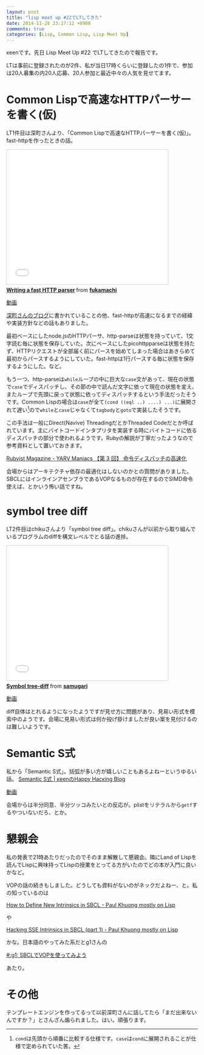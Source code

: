 ```yaml
---
layout: post
title: "lisp meet up #22でLTしてきた"
date: 2014-11-28 23:17:12 +0900
comments: true
categories: [Lisp, Common Lisp, Lisp Meet Up]
---
```

κeenです。先日 Lisp Meet Up #22 でLTしてきたので報告です。
<!-- more -->

LTは事前に登録されたのが2件、私が当日17時くらいに登録したの1件で、参加は20人募集の内20人応募、20人参加と最近中々の人気を見せてます。

# Common Lispで高速なHTTPパーサーを書く(仮)
LT1件目は深町さんより、「Common Lispで高速なHTTPパーサーを書く(仮)」。fast-httpを作ったときの話。

<iframe src="//www.slideshare.net/slideshow/embed_code/42153462" width="425" height="355" frameborder="0" marginwidth="0" marginheight="0" scrolling="no" style="border:1px solid #CCC; border-width:1px; margin-bottom:5px; max-width: 100%;" allowfullscreen> </iframe> <div style="margin-bottom:5px"> <strong> <a href="//www.slideshare.net/fukamachi/writing-a-fast-http-parser" title="Writing a fast HTTP parser" target="_blank">Writing a fast HTTP parser</a> </strong> from <strong><a href="//www.slideshare.net/fukamachi" target="_blank">fukamachi</a></strong> </div>

[動画](https://docs.google.com/file/d/0B_H0_8eqWuVARnhncWZpRFdUOWM/preview)

[深町さんのブログ](http://blog.8arrow.org/entries/2014/10/23)に書かれていることの他、fast-httpが高速になるまでの経緯や実装方針などの話もありました。

最初ベースにしたnode.jsのHTTPパーサ、http-parseは状態を持っていて、1文字読む毎に状態を保存していた。次にベースにしたpicohttpparseは状態を持たず、HTTPリクエストが全部届く前にパースを始めてしまった場合はあきらめて最初からパースするようにしていた。fast-httpは1行パースする毎に状態を保存するようにした。など。

もう一つ、http-parseは`while`ループの中に巨大な`case`文があって、現在の状態で`case`でディスパッチし、その節の中で読んだ文字に依って現在の状態を変え、またループで先頭に戻って状態に依ってディスパッチするという手法だったそうです。Common Lispの場合は`case`が全て`(cond ((eql ..) ....) ...)`に展開されて遅い[^1]ので`while`と`case`じゃなくて`tagbody`と`goto`で実装したそうです。

[^1]: `cond`は先頭から順番に比較する仕様です。`case`は`cond`に展開されることが仕様で定められていた筈。

この手法は一般にDirect(Navive) ThreadingだとかThreaded Codeだとか呼ばれています。主にバイトコードインタプリタを実装する時にバイトコードに依るディスパッチの部分で使われるようです。Rubyの解説が丁寧だったようなので参考資料として置いておきます。

[Rubyist Magazine - YARV Maniacs 【第 3 回】 命令ディスパッチの高速化](http://magazine.rubyist.net/?0008-YarvManiacs)


会場からはアーキテクチャ依存の最適化はしないのかとの質問がありました。SBCLにはインラインアセンブラであるVOPなるものが存在するのでSIMD命令使えば、とかいう怖い話ですね。

# symbol tree diff
LT2件目はchikuさんより「symbol tree diff」。chikuさんが以前から取り組んでいるプログラムのdiffを構文レベルでとる話の進捗。

<iframe src="//www.slideshare.net/slideshow/embed_code/42160384" width="425" height="355" frameborder="0" marginwidth="0" marginheight="0" scrolling="no" style="border:1px solid #CCC; border-width:1px; margin-bottom:5px; max-width: 100%;" allowfullscreen> </iframe> <div style="margin-bottom:5px"> <strong> <a href="//www.slideshare.net/samugari/symbol-treediff" title="Symbol tree-diff" target="_blank">Symbol tree-diff</a> </strong> from <strong><a href="//www.slideshare.net/samugari" target="_blank">samugari</a></strong> </div>

[動画](https://docs.google.com/file/d/0B_H0_8eqWuVARUoxVGtiMlFrRVU/preview)

diff自体はとれるようになったようですが見せ方に問題があり、見易い形式を模索中のようです。会場に見易い形式は何か投げ掛けましたが良い案を見付けるのは難しいようです。

# Semantic S式
私から「Semantic S式」。括弧が多い方が嬉しいこともあるよねーというゆるい話。
[Semantic S式 | κeenのHappy Hacκing Blog](http://keens.github.io/slide/semantic-sshi.html)

[動画](https://docs.google.com/file/d/0B_H0_8eqWuVAQms2QkZDcnZfVlU/preview)

会場からは半分同意、半分ツッコみたいとの反応が。plistをリテラルから`getf`するやついないだろ、とか。

# 懇親会
私の発表で21時あたりだったのでそのまま解散して懇親会。隣にLand of Lispを読んでLispに興味持ってLispの授業をとってる方がいたのでどの本が入門に良いかなど。

VOPの話の続きもしました。どうしても資料がないのがネックだよねー、と。私の知っているのは

[How to Define New Intrinsics in SBCL - Paul Khuong mostly on Lisp](http://www.pvk.ca/Blog/2014/08/16/how-to-define-new-intrinsics-in-sbcl/)

や

[Hacking SSE Intrinsics in SBCL (part 1) - Paul Khuong mostly on Lisp](http://pvk.ca/Blog/Lisp/hacking_SSE_intrinsics-part_1.html)

かな。日本語のやってみた系だとg1さんの

[#:g1: SBCLでVOPを使ってみよう](http://g000001.cddddr.org/2011-12-08)

あたり。

# その他
テンプレートエンジンを作ってるって以前深町さんに話してたら「まだ出来ないんですか？」とさんざん煽られました。はい。頑張ります。
